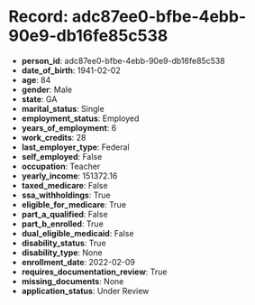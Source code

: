 # Record: adc87ee0-bfbe-4ebb-90e9-db16fe85c538

- **person_id**: adc87ee0-bfbe-4ebb-90e9-db16fe85c538
- **date_of_birth**: 1941-02-02
- **age**: 84
- **gender**: Male
- **state**: GA
- **marital_status**: Single
- **employment_status**: Employed
- **years_of_employment**: 6
- **work_credits**: 28
- **last_employer_type**: Federal
- **self_employed**: False
- **occupation**: Teacher
- **yearly_income**: 151372.16
- **taxed_medicare**: False
- **ssa_withholdings**: True
- **eligible_for_medicare**: True
- **part_a_qualified**: False
- **part_b_enrolled**: True
- **dual_eligible_medicaid**: False
- **disability_status**: True
- **disability_type**: None
- **enrollment_date**: 2022-02-09
- **requires_documentation_review**: True
- **missing_documents**: None
- **application_status**: Under Review